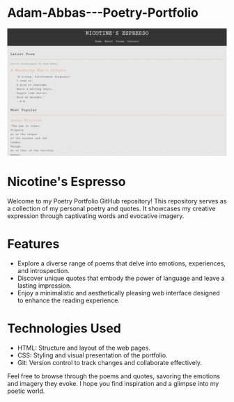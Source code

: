# Adam-Abbas---Poetry-Portfolio
[![Cover Photo](nicotine.png)](https://github.com/HabibiKang/Poetry-Portfolio/)
# Nicotine's Espresso 
Welcome to my Poetry Portfolio GitHub repository! This repository serves as a collection of my personal poetry and quotes. It showcases my creative expression through captivating words and evocative imagery.

# Features
- Explore a diverse range of poems that delve into emotions, experiences, and introspection.
- Discover unique quotes that embody the power of language and leave a lasting impression.
- Enjoy a minimalistic and aesthetically pleasing web interface designed to enhance the reading experience.

# Technologies Used 
- HTML: Structure and layout of the web pages.
- CSS: Styling and visual presentation of the portfolio.
- Git: Version control to track changes and collaborate effectively.

Feel free to browse through the poems and quotes, savoring the emotions and imagery they evoke. I hope you find inspiration and a glimpse into my poetic world.

